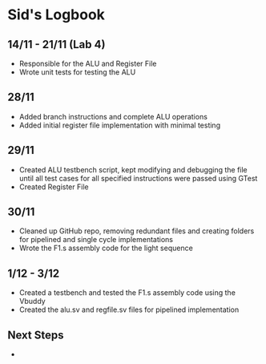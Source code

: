 # Sid's Logbook
## 14/11 - 21/11 (Lab 4)
- Responsible for the ALU and Register File
- Wrote unit tests for testing the ALU

## 28/11
- Added branch instructions and complete ALU operations
- Added initial register file implementation with minimal testing

## 29/11
- Created ALU testbench script, kept modifying and debugging the file until all test cases for all specified instructions were passed using GTest
- Created Register File

## 30/11
- Cleaned up GitHub repo, removing redundant files and creating folders for pipelined and single cycle implementations
- Wrote the F1.s assembly code for the light sequence

## 1/12 - 3/12
- Created a testbench and tested the F1.s assembly code using the Vbuddy 
- Created the alu.sv and regfile.sv files for pipelined implementation 

## Next Steps
- 
